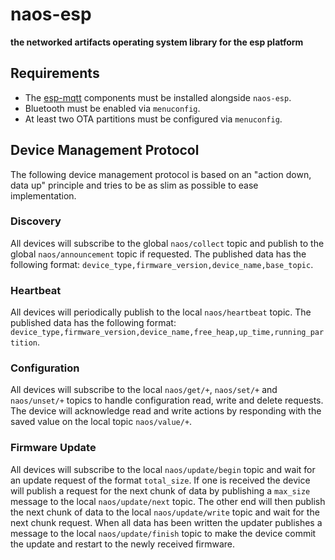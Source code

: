 # naos-esp

**the networked artifacts operating system library for the esp platform**

## Requirements

- The [esp-mqtt](https://github.com/256dpi/esp-mqtt) components must be installed alongside `naos-esp`.
- Bluetooth must be enabled via `menuconfig`.
- At least two OTA partitions must be configured via `menuconfig`.

## Device Management Protocol

The following device management protocol is based on an "action down, data up" principle and tries to be as slim as possible to ease implementation. 

### Discovery

All devices will subscribe to the global `naos/collect` topic and publish to the global `naos/announcement` topic if requested. The published data has the following format: `device_type,firmware_version,device_name,base_topic`.

### Heartbeat

All devices will periodically publish to the local `naos/heartbeat` topic. The published data has the following format: `device_type,firmware_version,device_name,free_heap,up_time,running_partition`.

### Configuration

All devices will subscribe to the local `naos/get/+`, `naos/set/+` and `naos/unset/+` topics to handle configuration read, write and delete requests. The device will acknowledge read and write actions by responding with the saved value on the local topic `naos/value/+`.

### Firmware Update

All devices will subscribe to the local `naos/update/begin` topic and wait for an update request of the format `total_size`. If one is received the device will publish a request for the next chunk of data by publishing a `max_size` message to the local `naos/update/next` topic. The other end will then publish the next chunk of data to the local `naos/update/write` topic and wait for the next chunk request. When all data has been written the updater publishes a message to the local `naos/update/finish` topic to make the device commit the update and restart to the newly received firmware.
